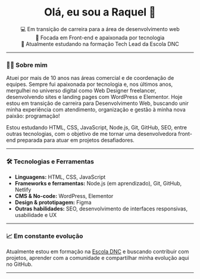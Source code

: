 <h1 align="center">Olá, eu sou a Raquel 👋</h1>

<p align="center">
  💻 Em transição de carreira para a área de desenvolvimento web<br>
  🎯 Focada em Front-end e apaixonada por tecnologia<br>
  🚀 Atualmente estudando na formação Tech Lead da Escola DNC
</p>

---

### 👩‍💻 Sobre mim

Atuei por mais de 10 anos nas áreas comercial e de coordenação de equipes. Sempre fui apaixonada por tecnologia e, nos últimos anos, mergulhei no universo digital como Web Designer freelancer, desenvolvendo sites e landing pages com WordPress e Elementor.
Hoje estou em transição de carreira para Desenvolvimento Web, buscando unir minha experiência com atendimento, organização e gestão à minha nova paixão: programação!

Estou estudando HTML, CSS, JavaScript, Node.js, Git, GitHub, SEO, entre outras tecnologias, com o objetivo de me tornar uma desenvolvedora front-end preparada para atuar em projetos desafiadores.

---

### 🛠️ Tecnologias e Ferramentas

- **Linguagens:** HTML, CSS, JavaScript  
- **Frameworks e ferramentas:** Node.js (em aprendizado), Git, GitHub, Netlify  
- **CMS & No-code:** WordPress, Elementor  
- **Design & prototipagem:** Figma  
- **Outras habilidades:** SEO, desenvolvimento de interfaces responsivas, usabilidade e UX  

---

### 📈 Em constante evolução

Atualmente estou em formação na [Escola DNC](https://www.escoladnc.com.br/) e buscando contribuir com projetos, aprender com a comunidade e compartilhar minha evolução aqui no GitHub.

---


